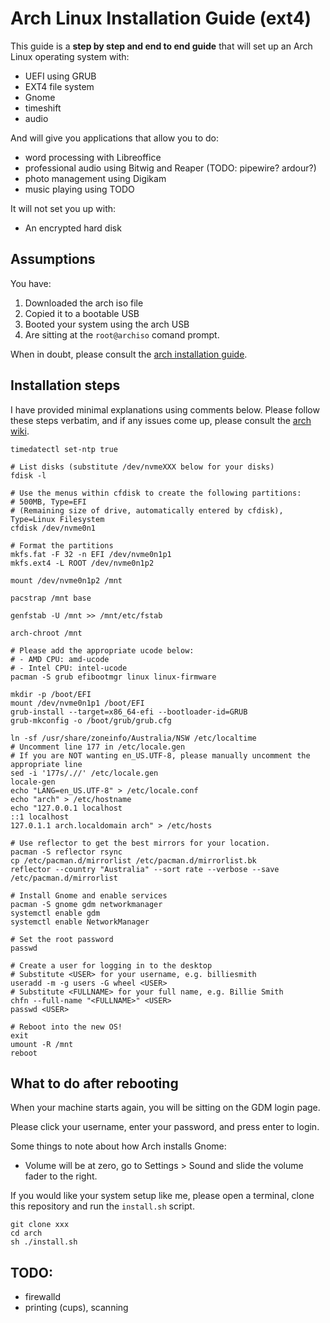 # Arch Linux Installation Guide (ext4)

This guide is a **step by step and end to end guide** that will set up an Arch Linux operating system with:

- UEFI using GRUB
- EXT4 file system
- Gnome
- timeshift
- audio

And will give you applications that allow you to do:

- word processing with Libreoffice
- professional audio using Bitwig and Reaper (TODO: pipewire? ardour?)
- photo management using Digikam
- music playing using TODO

It will not set you up with:

- An encrypted hard disk

## Assumptions

You have:

1. Downloaded the arch iso file
2. Copied it to a bootable USB
3. Booted your system using the arch USB
4. Are sitting at the `root@archiso` comand prompt.

When in doubt, please consult the [arch installation guide](https://wiki.archlinux.org/title/Installation_guide).

## Installation steps

I have provided minimal explanations using comments below. Please follow these steps verbatim, and if any issues come up, please consult the [arch wiki](https://wiki.archlinux.org/).

```
timedatectl set-ntp true

# List disks (substitute /dev/nvmeXXX below for your disks)
fdisk -l

# Use the menus within cfdisk to create the following partitions:
# 500MB, Type=EFI
# (Remaining size of drive, automatically entered by cfdisk), Type=Linux Filesystem
cfdisk /dev/nvme0n1

# Format the partitions
mkfs.fat -F 32 -n EFI /dev/nvme0n1p1
mkfs.ext4 -L ROOT /dev/nvme0n1p2

mount /dev/nvme0n1p2 /mnt

pacstrap /mnt base

genfstab -U /mnt >> /mnt/etc/fstab

arch-chroot /mnt

# Please add the appropriate ucode below:
# - AMD CPU: amd-ucode
# - Intel CPU: intel-ucode
pacman -S grub efibootmgr linux linux-firmware

mkdir -p /boot/EFI
mount /dev/nvme0n1p1 /boot/EFI
grub-install --target=x86_64-efi --bootloader-id=GRUB
grub-mkconfig -o /boot/grub/grub.cfg

ln -sf /usr/share/zoneinfo/Australia/NSW /etc/localtime
# Uncomment line 177 in /etc/locale.gen
# If you are NOT wanting en_US.UTF-8, please manually uncomment the appropriate line
sed -i '177s/.//' /etc/locale.gen
locale-gen
echo "LANG=en_US.UTF-8" > /etc/locale.conf
echo "arch" > /etc/hostname
echo "127.0.0.1 localhost 
::1 localhost
127.0.1.1 arch.localdomain arch" > /etc/hosts

# Use reflector to get the best mirrors for your location.
pacman -S reflector rsync
cp /etc/pacman.d/mirrorlist /etc/pacman.d/mirrorlist.bk
reflector --country "Australia" --sort rate --verbose --save /etc/pacman.d/mirrorlist

# Install Gnome and enable services
pacman -S gnome gdm networkmanager
systemctl enable gdm
systemctl enable NetworkManager

# Set the root password
passwd

# Create a user for logging in to the desktop
# Substitute <USER> for your username, e.g. billiesmith
useradd -m -g users -G wheel <USER>
# Substitute <FULLNAME> for your full name, e.g. Billie Smith
chfn --full-name "<FULLNAME>" <USER>
passwd <USER>

# Reboot into the new OS!
exit
umount -R /mnt
reboot
```

## What to do after rebooting

When your machine starts again, you will be sitting on the GDM login page.

Please click your username, enter your password, and press enter to login.

Some things to note about how Arch installs Gnome:

- Volume will be at zero, go to Settings > Sound and slide the volume fader to the right.

If you would like your system setup like me, please open a terminal, clone this repository and run the `install.sh` script.

```
git clone xxx
cd arch
sh ./install.sh
```


## TODO:

- firewalld
- printing (cups), scanning
